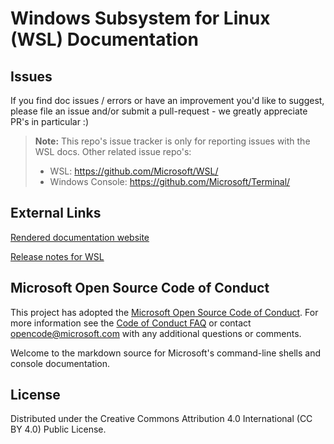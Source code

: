 # Windows Subsystem for Linux (WSL) Documentation

## Issues
If you find doc issues / errors or have an improvement you'd like to suggest, please file an issue and/or submit a pull-request - we greatly appreciate PR's in particular :)

> **Note:** This repo's issue tracker is only for reporting issues with the WSL docs.
> Other related issue repo's:
> * WSL: https://github.com/Microsoft/WSL/
> * Windows Console: https://github.com/Microsoft/Terminal/

## External Links

[Rendered documentation website](https://docs.microsoft.com/windows/wsl/) 

[Release notes for WSL](https://docs.microsoft.com/en-us/windows/wsl/release-notes)

## Microsoft Open Source Code of Conduct

This project has adopted the [Microsoft Open Source Code of Conduct](https://opensource.microsoft.com/codeofconduct/).
For more information see the [Code of Conduct FAQ](https://opensource.microsoft.com/codeofconduct/faq/) or contact [opencode@microsoft.com](mailto:opencode@microsoft.com) with any additional questions or comments.

Welcome to the markdown source for Microsoft's command-line shells and console documentation.

## License
Distributed under the Creative Commons Attribution 4.0 International (CC BY 4.0) Public License.
